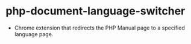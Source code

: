# php-document-language-switcher
- Chrome extension that redirects the PHP Manual page to a specified language page.
